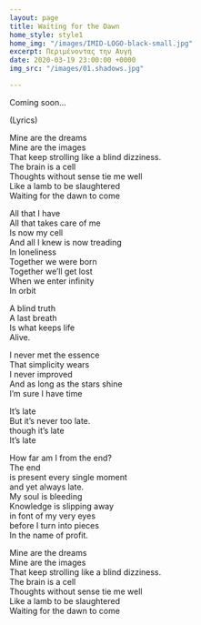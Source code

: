 ```yaml
---
layout: page
title: Waiting for the Dawn
home_style: style1
home_img: "/images/IMID-LOGO-black-small.jpg"
excerpt: Περιμένοντας την Αυγή
date: 2020-03-19 23:00:00 +0000
img_src: "/images/01.shadows.jpg"

---
```

Coming soon...

(Lyrics)

Mine are the dreams  
Mine are the images  
That keep strolling like a blind dizziness.  
The brain is a cell  
Thoughts without sense tie me well  
Like a lamb to be slaughtered  
Waiting for the dawn to come

All that I have  
All that takes care of me  
Is now my cell  
And all I knew is now treading  
In loneliness  
Together we were born  
Together we’ll get lost  
When we enter infinity  
In orbit

A blind truth  
A last breath  
Is what keeps life  
Alive.

I never met the essence  
That simplicity wears  
I never improved  
And as long as the stars shine  
I’m sure I have time

It’s late  
But it’s never too late.  
though it’s late  
It’s late

How far am I from the end?  
The end  
is present every single moment  
and yet always late.  
My soul is bleeding  
Knowledge is slipping away  
in font of my very eyes  
before I turn into pieces  
In the name of profit.

Mine are the dreams  
Mine are the images  
That keep strolling like a blind dizziness.  
The brain is a cell  
Thoughts without sense tie me well  
Like a lamb to be slaughtered  
Waiting for the dawn to come